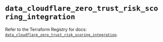 # `data_cloudflare_zero_trust_risk_scoring_integration`

Refer to the Terraform Registry for docs: [`data_cloudflare_zero_trust_risk_scoring_integration`](https://registry.terraform.io/providers/cloudflare/cloudflare/5.10.1/docs/data-sources/zero_trust_risk_scoring_integration).
